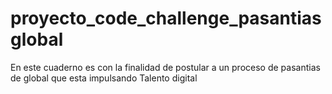 # proyecto_code_challenge_pasantiasglobal
En este cuaderno es con la finalidad de postular a un proceso de pasantias de global que esta impulsando Talento digital

